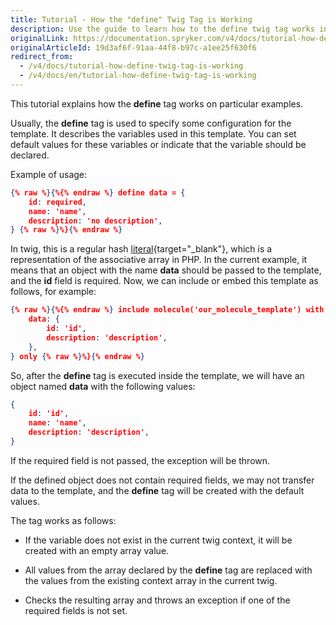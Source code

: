```yaml
---
title: Tutorial - How the "define" Twig Tag is Working
description: Use the guide to learn how to the define twig tag works in the template.
originalLink: https://documentation.spryker.com/v4/docs/tutorial-how-define-twig-tag-is-working
originalArticleId: 19d3af6f-91aa-44f8-b97c-a1ee25f630f6
redirect_from:
  - /v4/docs/tutorial-how-define-twig-tag-is-working
  - /v4/docs/en/tutorial-how-define-twig-tag-is-working
---
```


This tutorial explains how the **define** tag works on particular examples.

Usually, the **define** tag is used to specify some configuration for the template. It describes the variables used in this template. You can set default values for these variables or indicate that the variable should be declared.

Example of usage:

```json
{% raw %}{%{% endraw %} define data = {
    id: required,
    name: 'name',
    description: 'no description',
} {% raw %}%}{% endraw %}
```

In twig, this is a regular hash [literal](https://twig.symfony.com/doc/2.x/templates.html#literals){target="_blank"}, which is a representation of the associative array in PHP. In the current example, it means that an object with the name **data** should be passed to the template, and the **id** field is required. Now, we can include or embed this template as follows, for example:

```json
{% raw %}{%{% endraw %} include molecule('our_molecule_template') with {
    data: {
        id: 'id',
        description: 'description',
    },
} only {% raw %}%}{% endraw %}
```

So, after the **define** tag is executed inside the template, we will have an object named **data** with the following values:

```json
{
    id: 'id',
    name: 'name',
    description: 'description',
}
```

If the required field is not passed, the exception will be thrown.

If the defined object does not contain required fields, we may not transfer data to the template, and the **define** tag will be created with the default values.

The tag works as follows:

* If the variable does not exist in the current twig context, it will be created with an empty array value.

* All values from the array declared by the **define** tag are replaced with the values from the existing context array in the current twig.

* Checks the resulting array and throws an exception if one of the required fields is not set.
